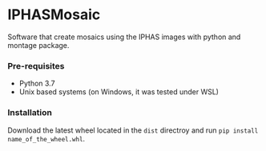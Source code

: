 # IPHASMosaic
Software that create mosaics using the IPHAS images with python and montage package.

### Pre-requisites
- Python 3.7
- Unix based systems (on Windows, it was tested under WSL)

### Installation
Download the latest wheel located in the `dist` directroy and run `pip install name_of_the_wheel.whl`. 

